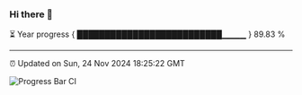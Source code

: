### Hi there 👋

⏳ Year progress { ██████████████████████████▁▁▁▁ } 89.83 %

---

⏰ Updated on Sun, 24 Nov 2024 18:25:22 GMT

![Progress Bar CI](https://github.com/liununu/liununu/workflows/Progress%20Bar%20CI/badge.svg)
